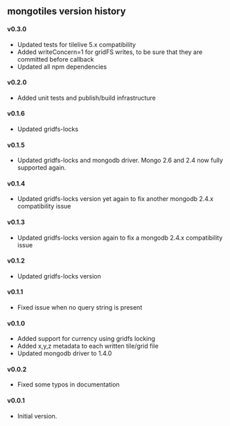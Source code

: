 ## mongotiles version history

#### v0.3.0

* Updated tests for tilelive 5.x compatibility
* Added writeConcern=1 for gridFS writes, to be sure that they are committed before callback
* Updated all npm dependencies

#### v0.2.0

* Added unit tests and publish/build infrastructure

#### v0.1.6

* Updated gridfs-locks

#### v0.1.5

* Updated gridfs-locks and mongodb driver. Mongo 2.6 and 2.4 now fully supported again.

#### v0.1.4

* Updated gridfs-locks version yet again to fix another mongodb 2.4.x compatibility issue

#### v0.1.3

* Updated gridfs-locks version again to fix a mongodb 2.4.x compatibility issue

#### v0.1.2

* Updated gridfs-locks version

#### v0.1.1

* Fixed issue when no query string is present

#### v0.1.0

* Added support for currency using gridfs locking
* Added x,y,z metadata to each written tile/grid file
* Updated mongodb driver to 1.4.0

#### v0.0.2

* Fixed some typos in documentation

#### v0.0.1

* Initial version.
